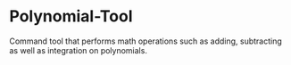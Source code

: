 # Polynomial-Tool
Command tool that performs math operations such as adding, subtracting as well as integration on polynomials.
